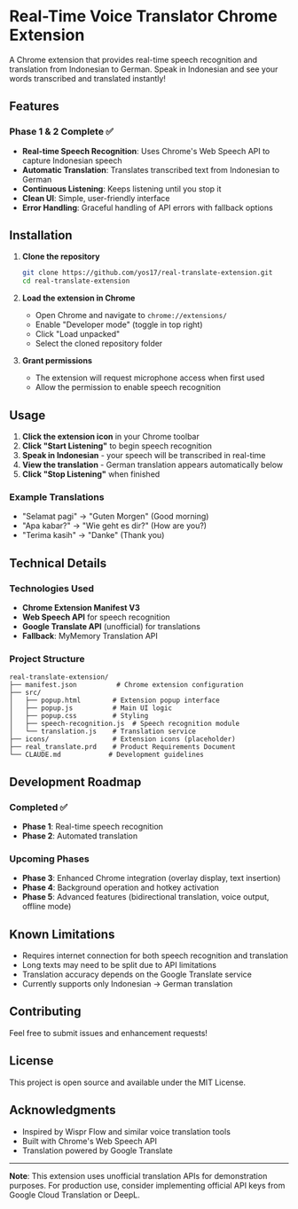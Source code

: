 # Real-Time Voice Translator Chrome Extension

A Chrome extension that provides real-time speech recognition and translation from Indonesian to German. Speak in Indonesian and see your words transcribed and translated instantly!

## Features

### Phase 1 & 2 Complete ✅
- **Real-time Speech Recognition**: Uses Chrome's Web Speech API to capture Indonesian speech
- **Automatic Translation**: Translates transcribed text from Indonesian to German
- **Continuous Listening**: Keeps listening until you stop it
- **Clean UI**: Simple, user-friendly interface
- **Error Handling**: Graceful handling of API errors with fallback options

## Installation

1. **Clone the repository**
   ```bash
   git clone https://github.com/yos17/real-translate-extension.git
   cd real-translate-extension
   ```

2. **Load the extension in Chrome**
   - Open Chrome and navigate to `chrome://extensions/`
   - Enable "Developer mode" (toggle in top right)
   - Click "Load unpacked"
   - Select the cloned repository folder

3. **Grant permissions**
   - The extension will request microphone access when first used
   - Allow the permission to enable speech recognition

## Usage

1. **Click the extension icon** in your Chrome toolbar
2. **Click "Start Listening"** to begin speech recognition
3. **Speak in Indonesian** - your speech will be transcribed in real-time
4. **View the translation** - German translation appears automatically below
5. **Click "Stop Listening"** when finished

### Example Translations
- "Selamat pagi" → "Guten Morgen" (Good morning)
- "Apa kabar?" → "Wie geht es dir?" (How are you?)
- "Terima kasih" → "Danke" (Thank you)

## Technical Details

### Technologies Used
- **Chrome Extension Manifest V3**
- **Web Speech API** for speech recognition
- **Google Translate API** (unofficial) for translations
- **Fallback**: MyMemory Translation API

### Project Structure
```
real-translate-extension/
├── manifest.json          # Chrome extension configuration
├── src/
│   ├── popup.html        # Extension popup interface
│   ├── popup.js          # Main UI logic
│   ├── popup.css         # Styling
│   ├── speech-recognition.js  # Speech recognition module
│   └── translation.js    # Translation service
├── icons/                # Extension icons (placeholder)
├── real_translate.prd    # Product Requirements Document
└── CLAUDE.md            # Development guidelines
```

## Development Roadmap

### Completed ✅
- **Phase 1**: Real-time speech recognition
- **Phase 2**: Automated translation

### Upcoming Phases
- **Phase 3**: Enhanced Chrome integration (overlay display, text insertion)
- **Phase 4**: Background operation and hotkey activation
- **Phase 5**: Advanced features (bidirectional translation, voice output, offline mode)

## Known Limitations

- Requires internet connection for both speech recognition and translation
- Long texts may need to be split due to API limitations
- Translation accuracy depends on the Google Translate service
- Currently supports only Indonesian → German translation

## Contributing

Feel free to submit issues and enhancement requests!

## License

This project is open source and available under the MIT License.

## Acknowledgments

- Inspired by Wispr Flow and similar voice translation tools
- Built with Chrome's Web Speech API
- Translation powered by Google Translate

---

**Note**: This extension uses unofficial translation APIs for demonstration purposes. For production use, consider implementing official API keys from Google Cloud Translation or DeepL.